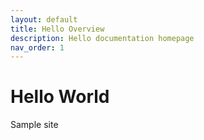 ```yaml
---
layout: default
title: Hello Overview
description: Hello documentation homepage
nav_order: 1
---
```


# Hello World
Sample site
